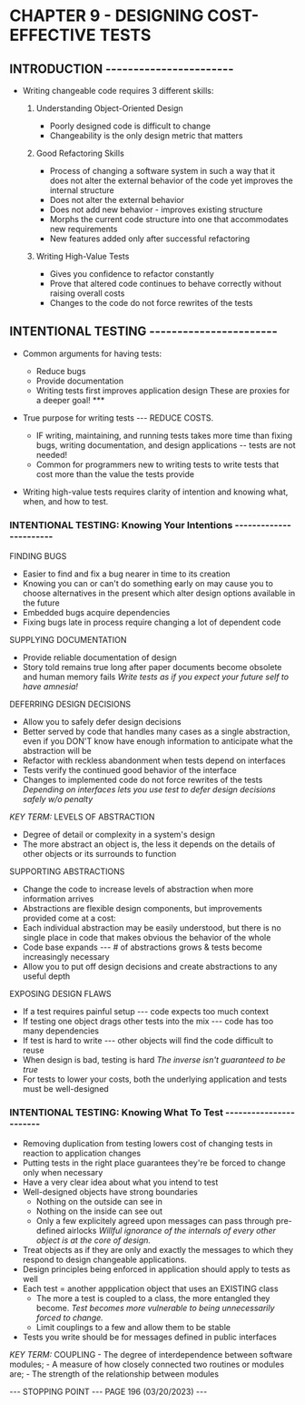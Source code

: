 # CHAPTER 9 - DESIGNING COST-EFFECTIVE TESTS

## INTRODUCTION -----------------------

- Writing changeable code requires 3 different skills:

    1. Understanding Object-Oriented Design
        - Poorly designed code is difficult to change
        - Changeability is the only design metric that matters

    2. Good Refactoring Skills
        - Process of changing a software system in such a way that it does not alter the external behavior of the code yet improves the internal structure
        - Does not alter the external behavior
        - Does not add new behavior - improves existing structure
        - Morphs the current code structure into one that accommodates new requirements
        - New features added only after successful refactoring

    3. Writing High-Value Tests
        - Gives you confidence to refactor constantly
        - Prove that altered code continues to behave correctly without raising overall costs
        - Changes to the code do not force rewrites of the tests

## INTENTIONAL TESTING -----------------------

- Common arguments for having tests:
  - Reduce bugs
  - Provide documentation
  - Writing tests first improves application design
        These are proxies for a deeper goal! ***

- True purpose for writing tests --- REDUCE COSTS.
  - IF writing, maintaining, and running tests takes more time than fixing bugs, writing documentation, and design applications -- tests are not needed!
  - Common for programmers new to writing tests to write tests that cost more than the value the tests provide

- Writing high-value tests requires clarity of intention and knowing what, when, and how to test.

### INTENTIONAL TESTING: Knowing Your Intentions -----------------------

FINDING BUGS

- Easier to find and fix a bug nearer in time to its creation
- Knowing you can or can't do something early on may cause you to choose alternatives in the present which alter design options available in the future
- Embedded bugs acquire dependencies
- Fixing bugs late in process require changing a lot of dependent code

SUPPLYING DOCUMENTATION

- Provide reliable documentation of design
- Story told remains true long after paper documents become obsolete and human memory fails
    *Write tests as if you expect your future self to have amnesia!*

DEFERRING DESIGN DECISIONS

- Allow you to safely defer design decisions
- Better served by code that handles many cases as a single abstraction, even if you DON'T know have enough information to anticipate what the abstraction will be
- Refactor with reckless abandonment when tests depend on interfaces
- Tests verify the continued good behavior of the interface
- Changes to implemented code do not force rewrites of the tests
    *Depending on interfaces lets you use test to defer design decisions safely w/o penalty*

*KEY TERM:* LEVELS OF ABSTRACTION

- Degree of detail or complexity in a system's design
- The more abstract an object is, the less it depends on the details of other objects or its surrounds to function

SUPPORTING ABSTRACTIONS

- Change the code to increase levels of abstraction when more information arrives
- Abstractions are flexible design components, but improvements provided come at a cost:
- Each individual abstraction may be easily understood, but there is no single place in code that makes obvious the behavior of the whole
- Code base expands --- # of abstractions grows & tests become increasingly necessary
- Allow you to put off design decisions and create abstractions to any useful depth

EXPOSING DESIGN FLAWS

- If a test requires painful setup --- code expects too much context
- If testing one object drags other tests into the mix --- code has too many dependencies
- If test is hard to write --- other objects will find the code difficult to reuse
- When design is bad, testing is hard
    *The inverse isn't guaranteed to be true*
- For tests to lower your costs, both the underlying application and tests must be well-designed

### INTENTIONAL TESTING: Knowing What To Test -----------------------

- Removing duplication from testing lowers cost of changing tests in reaction to application changes
- Putting tests in the right place guarantees they're be forced to change only when necessary
- Have a very clear idea about what you intend to test
- Well-designed objects have strong boundaries
  - Nothing on the outside can see in
  - Nothing on the inside can see out
  - Only a few explicitely agreed upon messages can pass through pre-defined airlocks
        *Willful ignorance of the internals of every other object is at the core of design.*
- Treat objects as if they are only and exactly the messages to which they respond to design changeable applications.
- Design principles being enforced in application should apply to tests as well
- Each test = another appplication object that uses an EXISTING class
  - The more a test is coupled to a class, the more entangled they become.
        *Test becomes more vulnerable to being unnecessarily forced to change.*
  - Limit couplings to a few and allow them to be stable
- Tests you write should be for messages defined in public interfaces

*KEY TERM:* COUPLING
    -   The degree of interdependence between software modules;
    -   A measure of how closely connected two routines or modules are;
    -   The strength of the relationship between modules

--- STOPPING POINT --- PAGE 196 (03/20/2023) ---
